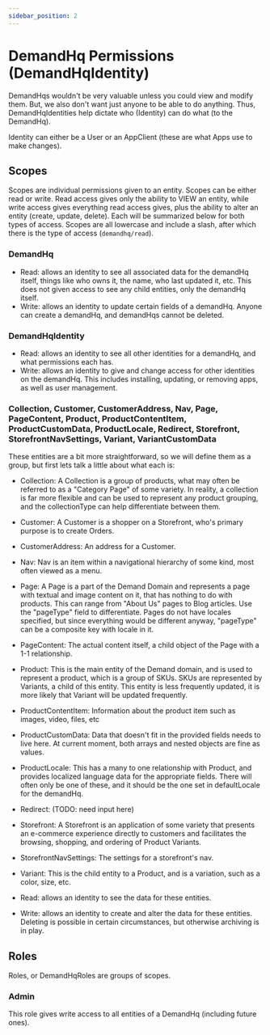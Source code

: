 ```yaml
---
sidebar_position: 2
---
```


# DemandHq Permissions (DemandHqIdentity)

DemandHqs wouldn't be very valuable unless you could view and modify them. But, we also don't want just anyone to be able to do anything. Thus, DemandHqIdentities help dictate who (Identity) can do what (to the DemandHq).

Identity can either be a User or an AppClient (these are what Apps use to make changes).

## Scopes

Scopes are individual permissions given to an entity. Scopes can be either read or write. Read access gives only the ability to VIEW an entity, while write access gives everything read access gives, plus the ability to alter an entity (create, update, delete). Each will be summarized below for both types of access. Scopes are all lowercase and include a slash, after which there is the type of access (`demandhq/read`).

### DemandHq

-   Read: allows an identity to see all associated data for the demandHq itself, things like who owns it, the name, who last updated it, etc. This does not given access to see any child entities, only the demandHq itself.
-   Write: allows an identity to update certain fields of a demandHq. Anyone can create a demandHq, and demandHqs cannot be deleted.

### DemandHqIdentity

-   Read: allows an identity to see all other identities for a demandHq, and what permissions each has.
-   Write: allows an identity to give and change access for other identities on the demandHq. This includes installing, updating, or removing apps, as well as user management.

### Collection, Customer, CustomerAddress, Nav, Page, PageContent, Product, ProductContentItem, ProductCustomData, ProductLocale, Redirect, Storefront, StorefrontNavSettings, Variant, VariantCustomData

These entities are a bit more straightforward, so we will define them as a group, but first lets talk a little about what each is:

-   Collection: A Collection is a group of products, what may often be referred to as a "Category Page" of some variety. In reality, a collection is far more flexible and can be used to represent any product grouping, and the collectionType can help differentiate between them.

-   Customer: A Customer is a shopper on a Storefront, who's primary purpose is to create Orders.

-   CustomerAddress: An address for a Customer.

-   Nav: Nav is an item within a navigational hierarchy of some kind, most often viewed as a menu.

-   Page: A Page is a part of the Demand Domain and represents a page with textual and image content on it, that has nothing to do with products. This can range from "About Us" pages to Blog articles. Use the "pageType" field to differentiate. Pages do not have locales specified, but since everything would be different anyway, "pageType" can be a composite key with locale in it.

-   PageContent: The actual content itself, a child object of the Page with a 1-1 relationship.

-   Product: This is the main entity of the Demand domain, and is used to represent a product, which is a group of SKUs. SKUs are represented by Variants, a child of this entity. This entity is less frequently updated, it is more likely that Variant will be updated frequently.

-   ProductContentItem: Information about the product item such as images, video, files, etc
-   ProductCustomData: Data that doesn't fit in the provided fields needs to live here. At current moment, both arrays and nested objects are fine as values.

-   ProductLocale: This has a many to one relationship with Product, and provides localized language data for the appropriate fields. There will often only be one of these, and it should be the one set in defaultLocale for the demandHq.

-   Redirect: (TODO: need input here)

-   Storefront: A Storefront is an application of some variety that presents an e-commerce experience directly to customers and facilitates the browsing, shopping, and ordering of Product Variants.

-   StorefrontNavSettings: The settings for a storefront's nav.

-   Variant: This is the child entity to a Product, and is a variation, such as a color, size, etc.

-   Read: allows an identity to see the data for these entities.
-   Write: allows an identity to create and alter the data for these entities. Deleting is possible in certain circumstances, but otherwise archiving is in play.

## Roles

Roles, or DemandHqRoles are groups of scopes.

### Admin

This role gives write access to all entities of a DemandHq (including future ones).
